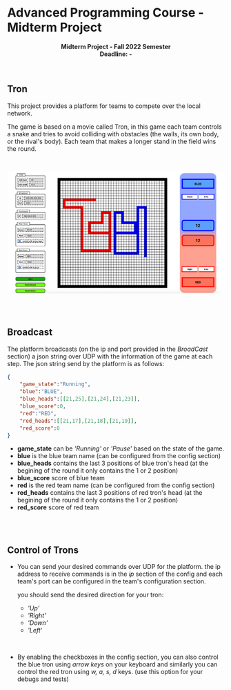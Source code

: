 # Advanced Programming Course - Midterm Project
<p  align="center"> <b>Midterm Project - Fall 2022 Semester <br> Deadline: - </b> </p>

</br>

## Tron

This project provides a platform for teams to compete over the local network.

The game is based on a movie called Tron, in this game each team controls a snake and tries to avoid colliding with obstacles (the walls, its own body, or the rival's body). Each team that makes a longer stand in the field wins the round.



</br>
<p align="center">
<img src="resources/Tron.png" alt="Tron"
title="Tron" width="1000" align="middle" />
</p>
</br>

</br>

## Broadcast
The platform broadcasts (on the ip and port provided in the *BroadCast* section) a json string over UDP with the information of the game at each step. The json string send by the platform is as follows:

```json
{
    "game_state":"Running",
    "blue":"BLUE",
    "blue_heads":[[21,25],[21,24],[21,23]],
    "blue_score":0,
    "red":"RED",
    "red_heads":[[21,17],[21,18],[21,19]],
    "red_score":0
}
```

- **game_state** can be *'Running'* or *'Pause'* based on the state of the game.
- **blue** is the blue team name (can be configured from the config section)
- **blue_heads** contains the last 3 positions of blue tron's head (at the begining of the round it only contains the 1 or 2 position)
- **blue_score** score of blue team
- **red** is the red team name (can be configured from the config section)
- **red_heads** contains the last 3 positions of red tron's head (at the begining of the round it only contains the 1 or 2 position)
- **red_score** score of red team

</br>
</br>

## Control of Trons


- You can send your desired commands over UDP for the platform. the ip address to receive commands is in the *ip* section of the config and each team's port can be configured in the team's configuration section.
    
    you should send the desired direction for your tron:
    
    - *'Up'*
    - *'Right'*
    - *'Down'*
    - *'Left'*

</br>

- By enabling the checkboxes in the config section, you can also control the blue tron using *arrow keys* on your keyboard and similarly you can control the red tron using *w, a, s, d* keys. (use this option for your debugs and tests)